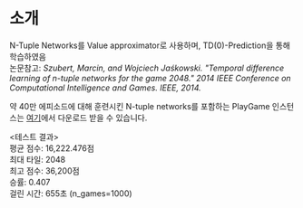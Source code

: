 # 소개
N-Tuple Networks를 Value approximator로 사용하며, TD(0)-Prediction을 통해 학습하였음  
논문참고: _Szubert, Marcin, and Wojciech Jaśkowski. "Temporal difference learning of n-tuple networks for the game 2048." 2014 IEEE Conference on Computational Intelligence and Games. IEEE, 2014._  

약 40만 에피소드에 대해 훈련시킨 N-tuple networks를 포함하는 PlayGame 인스턴스는 <a href='https://drive.google.com/file/d/1S3IlPbSR8UoWgOUvx9vb7xKwbbbC-Ens/view?usp=sharing'>여기</a>에서 다운로드 받을 수 있습니다.  

<테스트 결과>  
평균 점수: 16,222.476점  
최대 타일: 2048  
최고 점수: 36,200점  
승률: 0.407  
걸린 시간: 655초 (n_games=1000)
